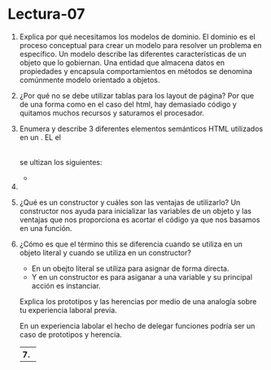 # Lectura-07

1. Explica por qué necesitamos los modelos de dominio.
   El dominio es el proceso conceptual para crear un modelo para resolver un problema en específico. Un modelo describe las diferentes características de un objeto que lo gobiernan. Una entidad que almacena datos en propiedades y encapsula comportamientos en métodos se denomina comúnmente modelo orientado a objetos.

1. ¿Por qué no se debe utilizar tablas para los layout de página?
   Por que de una forma como en el caso del html, hay demasiado código y quitamos muchos recursos y saturamos el procesador.
   
3. Enumera y describe 3 diferentes elementos semánticos HTML utilizados en un <table>.
   EL el <table> se ultizan los siguientes:
   - <tbody></tbody>
   - <th><th/>
   - <tr></tr>

1. ¿Qué es un constructor y cuáles son las ventajas de utilizarlo?
   Un constructor nos ayuda para inicializar las variables de un objeto y las ventajas que nos proporciona es acortar el código ya que nos basamos en una función.
   
3. ¿Cómo es que el término this se diferencia cuando se utiliza en un objeto literal y cuando se utiliza en un constructor?
   - En un obejto literal se utiliza para asignar de forma directa.
   - Y en un constructor es para asiganar a una variable y su principal acción es instanciar. 

Explica los prototipos y las herencias por medio de una analogía sobre tu experiencia laboral previa.

En un experiencia labolar el hecho de delegar funciones podría ser un caso de prototipos y herencia.
